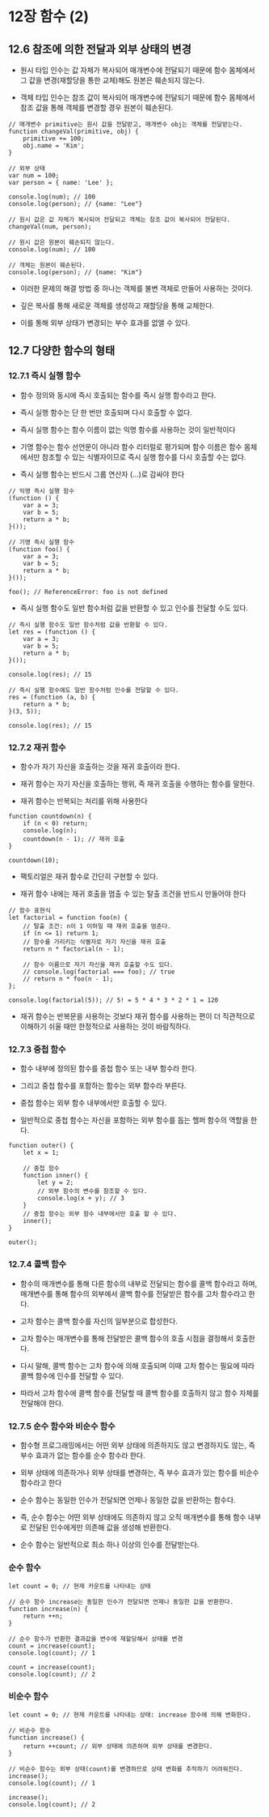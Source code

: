 # 12장 함수 (2)

## 12.6 참조에 의한 전달과 외부 상태의 변경

- 원시 타입 인수는 값 자체가 복사되어 매개변수에 전달되기 때문에 함수 몸체에서 그 값을 변경(재할당을 통한 교체)해도 원본은 훼손되지 않는다.

- 객체 타입 인수는 참조 값이 복사되어 매개변수에 전달되기 때문에 함수 몸체에서 참조 값을 통해 객체를 변경할 경우 원본이 훼손된다.

```Js
// 매개변수 primitive는 원시 값을 전달받고, 매개변수 obj는 객체를 전달받는다.
function changeVal(primitive, obj) {
    primitive += 100;
    obj.name = 'Kim';
}

// 외부 상태
var num = 100;
var person = { name: 'Lee' };

console.log(num); // 100
console.log(person); // {name: "Lee"}

// 원시 값은 값 자체가 복사되어 전달되고 객체는 참조 값이 복사되어 전달된다.
changeVal(num, person);

// 원시 값은 원본이 훼손되지 않는다.
console.log(num); // 100

// 객체는 원본이 훼손된다.
console.log(person); // {name: "Kim"}
```

- 이러한 문제의 해결 방법 중 하나는 객체를 불변 객체로 만들어 사용하는 것이다.

- 깊은 복사를 통해 새로운 객체를 생성하고 재할당을 통해 교체한다.

- 이를 통해 외부 상태가 변경되는 부수 효과를 없앨 수 있다.

## 12.7 다양한 함수의 형태

### 12.7.1 즉시 실행 함수

- 함수 정의와 동시에 즉시 호출되는 함수를 즉시 실행 함수라고 한다.

- 즉시 실행 함수는 단 한 번만 호출되며 다시 호출할 수 없다.

- 즉시 실행 함수는 함수 이름이 없는 익명 함수를 사용하는 것이 일반적이다

- 기명 함수는 함수 선언문이 아니라 함수 리터럴로 평가되며 함수 이름은 함수 몸체에서만 참조할 수 있는 식별자이므로 즉시 실행 함수를 다시 호출할 수는 없다.

- 즉시 실행 함수는 반드시 그룹 연산자 (...)로 감싸야 한다

```Js
// 익명 즉시 실행 함수
(function () {
    var a = 3;
    var b = 5;
    return a * b;
}());

// 기명 즉시 실행 함수
(function foo() {
    var a = 3;
    var b = 5;
    return a * b;
}());

foo(); // ReferenceError: foo is not defined
```

- 즉시 실행 함수도 일반 함수처럼 값을 반환할 수 있고 인수를 전달할 수도 있다.

```Js
// 즉시 실행 함수도 일반 함수처럼 값을 반환할 수 있다.
let res = (function () {
    var a = 3;
    var b = 5;
    return a * b;
}());

console.log(res); // 15

// 즉시 실행 함수에도 일반 함수처럼 인수를 전달할 수 있다.
res = (function (a, b) {
    return a * b;
}(3, 5));

console.log(res); // 15
```

### 12.7.2 재귀 함수

- 함수가 자기 자신을 호출하는 것을 재귀 호출이라 한다.

- 재귀 함수는 자기 자신을 호출하는 행위, 즉 재귀 호출을 수행하는 함수를 말한다.

- 재귀 함수는 반복되는 처리를 위해 사용한다

```Js
function countdown(n) {
    if (n < 0) return;
    console.log(n);
    countdown(n - 1); // 재귀 호출
}

countdown(10);
```

- 팩토리얼은 재귀 함수로 간단히 구현할 수 있다.

- 재귀 함수 내에는 재귀 호출을 멈출 수 있는 탈출 조건을 반드시 만들어야 한다

```Js
// 함수 표현식
let factorial = function foo(n) {
    // 탈출 조건: n이 1 이하일 때 재귀 호출을 멈춘다.
    if (n <= 1) return 1;
    // 함수를 가리키는 식별자로 자기 자신을 재귀 호출
    return n * factorial(n - 1);

    // 함수 이름으로 자기 자신을 재귀 호출할 수도 있다.
    // console.log(factorial === foo); // true
    // return n * foo(n - 1);
};

console.log(factorial(5)); // 5! = 5 * 4 * 3 * 2 * 1 = 120
```

- 재귀 함수는 반복문을 사용하는 것보다 재귀 함수를 사용하는 편이 더 직관적으로 이해하기 쉬울 때만 한정적으로 사용하는 것이 바람직하다.

### 12.7.3 중첩 함수

- 함수 내부에 정의된 함수를 중첩 함수 또는 내부 함수라 한다.

- 그리고 중첩 함수를 포함하는 함수는 외부 함수라 부른다.

- 중첩 함수는 외부 함수 내부에서만 호출할 수 있다.

- 일반적으로 중첩 함수는 자신을 포함하는 외부 함수를 돕는 헬퍼 함수의 역할을 한다.

```Js
function outer() {
    let x = 1;

    // 중첩 함수
    function inner() {
        let y = 2;
        // 외부 함수의 변수를 참조할 수 있다.
        console.log(x + y); // 3
    }
    // 중첩 함수는 외부 함수 내부에서만 호출 할 수 있다.
    inner();
}

outer();
```

### 12.7.4 콜백 함수

- 함수의 매개변수를 통해 다른 함수의 내부로 전달되는 함수를 콜백 함수라고 하며, 매개변수를 통해 함수의 외부에서 콜백 함수를 전달받은 함수를 고차 함수라고 한다.

- 고차 함수는 콜백 함수를 자신의 일부분으로 합성한다.

- 고차 함수는 매개변수를 통해 전달받은 콜백 함수의 호출 시점을 결정해서 호출한다.

- 다시 말해, 콜백 함수는 고차 함수에 의해 호출되며 이때 고차 함수는 필요에 따라 콜백 함수에 인수를 전달할 수 있다.

- 따라서 고차 함수에 콜백 함수를 전달할 때 콜백 함수를 호출하지 않고 함수 자체를 전달해야 한다.

### 12.7.5 순수 함수와 비순수 함수

- 함수형 프로그래밍에서는 어떤 외부 상태에 의존하지도 않고 변경하지도 않는, 즉 부수 효과가 없는 함수를 순수 함수라 한다.

- 외부 상태에 의존하거나 외부 상태를 변경하는, 즉 부수 효과가 있는 함수를 비순수 함수라고 한다

- 순수 함수는 동일한 인수가 전달되면 언제나 동일한 값을 반환하는 함수다.

- 즉, 순수 함수는 어떤 외부 상태에도 의존하지 않고 오직 매개변수를 통해 함수 내부로 전달된 인수에게만 의존해 값을 생성해 반환한다.

- 순수 함수는 일반적으로 최소 하나 이상의 인수를 전달받는다.

### 순수 함수

```Js
let count = 0; // 현재 카운트를 나타내는 상태

// 순수 함수 increase는 동일한 인수가 전달되면 언제나 동일한 값을 반환한다.
function increase(n) {
    return ++n;
}

// 순수 함수가 반환한 결과값을 변수에 재할당해서 상태를 변경
count = increase(count);
console.log(count); // 1

count = increase(count);
console.log(count); // 2
```

### 비순수 함수

```Js
let count = 0; // 현재 카운트를 나타내는 상태: increase 함수에 의해 변화한다.

// 비순수 함수
function increase() {
    return ++count; // 외부 상태에 의존하며 외부 상태를 변경한다.
}

// 비순수 함수는 외부 상태(count)를 변경하므로 상태 변화를 추적하기 어려워진다.
increase();
console.log(count); // 1

increase();
console.log(count); // 2
```
